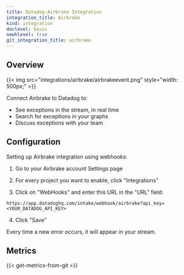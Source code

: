 ```yaml
---
title: Datadog-Airbrake Integration
integration_title: Airbrake
kind: integration
doclevel: basic
newhlevel: true
git_integration_title: airbrake
---
```


## Overview

{{< img src="integrations/airbrake/airbrakeevent.png" style="width: 500px;" >}}

Connect Airbrake to Datadog to:

  * See exceptions in the stream, in real time
  * Search for exceptions in your graphs
  * Discuss exceptions with your team

## Configuration

Setting up Airbrake integration using webhooks:

1. Go to your Airbrake account Settings page

2. For every project you want to enable, click "Integrations"

3. Click on "WebHooks" and enter this URL in the "URL" field:
```
https://app.datadoghq.com/intake/webhook/airbrake?api_key=<YOUR_DATADOG_API_KEY>
```

4. Click "Save"

Every time a new error occurs, it will appear in your stream.


## Metrics

{{< get-metrics-from-git >}}